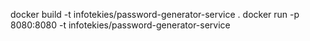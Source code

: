 docker build -t infotekies/password-generator-service .
docker run -p 8080:8080 -t infotekies/password-generator-service 
